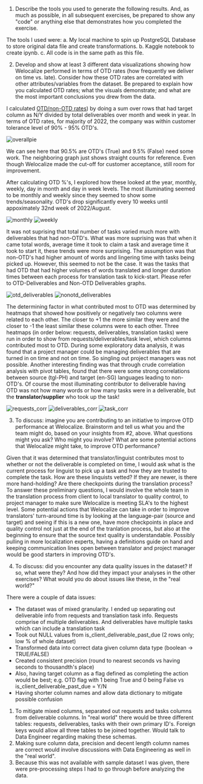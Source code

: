 1. Describe the tools you used to generate the following results. And, as much as possible, in all subsequent exercises, be prepared to show any "code" or anything else that demonstrates how you completed the exercise.

The tools I used were:
a. My local machine to spin up PostgreSQL Database to store original data file and create transformations.
b. Kaggle notebook to create ipynb.
c. All code is in the same path as this file.

2. Develop and show at least 3 different data visualizations showing how Welocalize performed in terms of OTD rates (how frequently we deliver on time vs. late). Consider how these OTD rates are correlated with other attributes/variables from the dataset. Be prepared to explain how you calculated OTD rates; what the visuals demonstrate; and what are the most important conclusions you drew from the data.

I calculated [OTD/non-OTD rates](https://github.com/mindyng/Take-Homes/blob/master/Welocalize/Senior_Data_Analyst/code/data_transformations.sql#L43-L48)) by doing a sum over rows that had target column as N/Y divided by total deliverables over month and week in year. 
In terms of OTD rates, for majority of 2022, the company was within customer tolerance level of 90% - 95% OTD's. 

![overallpie](pie.png)

We can see here that 90.5% are OTD's (True) and 9.5% (False) need some work. The neighboring graph just shows straight counts for reference. Even though Welocalize made the cut-off for customer acceptance, still room for improvement.

After calculating OTD %'s, I explored how these looked at the year, monthly, weekly, day in month and day in week levels. The most illuminating seemed to be monthly and weekly since they seemed to show some trends/seasonality. OTD's drop significantly every 10 weeks until appoximately 32nd week of 2022/August.

![monthly](monthly.png)
![weekly](weekly.png)

It was not suprising that total number of tasks varied much more with deliverables that had non-OTD's. What was more suprising was that when it came total words, average time it took to claim a task and average time it took to start it, these trends were more surprising. The assumption was that non-OTD's had higher amount of words and lingering time with tasks being picked up. However, this seemed to not be the case. It was the tasks that had OTD that had higher volumes of words translated and longer duration times between each process for translation task to kick-start. Please refer to OTD-Deliverables and Non-OTD Deliverables graphs.

![otd_deliverables](otd_deliverables.png)
![nonotd_deliverables](nonotd_deliverables.png)

The determining factor in what contributed most to OTD was determined by heatmaps that showed how positively or negatively two columns were related to each other. The closer to +1 the more similar they were and the closer to -1 the least similar these columns were to each other. Three heatmaps (in order below: requests, deliverables, translation tasks) were run in order to show from requests/deliverables/task level, which columns contributed most to OTD. During some exploratory data analysis, it was found that a project manager could be managing deliverables that are turned in on time and not on time. So singling out project managers was not possible. Another interesting finding was that through crude correlation analysis with pivot tables, found that there were some strong correlations between source (tgl-PH) and target (en-SG) languages leading to non-OTD's. Of course the most illuminating contributor to deliverable having OTD was not how many words or how many tasks were in a deliverable, but the **translator/supplier** who took up the task!

![requests_corr](requests_corr.png)
![deliverables_corr](deliverables_corr.png)
![task_corr](task_corr.png)

3. To discuss: imagine you are contributing to an initiative to improve OTD performance at Welocalize. Brainstorm and tell us what you and the team might do, based on your insights from #2, above. What questions might you ask? Who might you involve? What are some potential actions that Welocalize might take, to improve OTD performance?

Given that it was determined that translator/linguist contributes most to whether or not the deliverable is completed on time, I would ask what is the current process for linguist to pick up a task and how they are trusted to complete the task. How are these linquists vetted? If they are newer, is there more hand-holding? Are there checkpoints during the translation process? To answer these preliminary questions, I would involve the whole team in the translation process from client to local translator to quality control, to project manager to make sure Welocalize is meeting SLA's to the highest level. Some potential actions that Welocalize can take in order to improve translators' turn-around time is by looking at the language-pair (source and target) and seeing if this is a new one, have more checkpoints in place and quality control not just at the end of the tranlation process, but also at the beginning to ensure that the source text quality is understandable. Possibly pulling in more localization experts, having a definitions guide on hand and keeping communication lines open between translator and project manager would be good starters in improving OTD's. 

4. To discuss: did you encounter any data quality issues in the dataset? If so, what were they? And how did they impact your analyses in the other exercises? What would you do about issues like these, in the "real world?"

There were a couple of data issues:
* The dataset was of mixed granularity. I ended up separating out deliverable info from requests and translation task info. Requests comprise of multiple deliverables. And deliverables have multiple tasks which can include a translation task 
* Took out NULL values from is_client_deliverable_past_due (2 rows only; low % of whole dataset)
* Transformed data into correct data given column data type (boolean -> TRUE/FALSE)
* Created consistent precision (round to nearest seconds vs having seconds to thousandth's place)
* Also, having target column as a flag defined as completing the action would be best; e.g. OTD flag with 1 being True and 0 being False vs is_client_deliverable_past_due = Y/N
* Having shorter column names and allow data dictionary to mitigate possible confusion

1. To mitigate mixed columns, separated out requests and tasks columns from deliverable columns. In "real world" there would be three different tables: requests, deliverables, tasks with their own primary ID's. Foreign keys would allow all three tables to be joined together. Would talk to Data Engineer regarding making these schemas. 
2. Making sure column data, precision and decent length column names are correct would involve discussions with Data Engineering as well in the "real world".
3. Because this was not available with sample dataset I was given, there were pre-processing steps I had to go through before analyzing the data.
